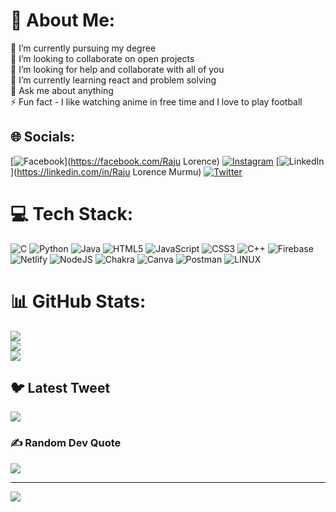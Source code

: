 # 💫 About Me:
🔭 I’m currently pursuing my degree<br>👯 I’m looking to collaborate on open projects<br>🤝 I’m looking for help and collaborate with all of you<br>🌱 I’m currently learning react and problem solving<br>💬 Ask me about anything <br>⚡ Fun fact - I like watching anime in free time and I love to play football


## 🌐 Socials:
[![Facebook](https://img.shields.io/badge/Facebook-%231877F2.svg?logo=Facebook&logoColor=white)](https://facebook.com/Raju Lorence) [![Instagram](https://img.shields.io/badge/Instagram-%23E4405F.svg?logo=Instagram&logoColor=white)](https://instagram.com/_life_lover_00) [![LinkedIn](https://img.shields.io/badge/LinkedIn-%230077B5.svg?logo=linkedin&logoColor=white)](https://linkedin.com/in/Raju Lorence Murmu) [![Twitter](https://img.shields.io/badge/Twitter-%231DA1F2.svg?logo=Twitter&logoColor=white)](https://twitter.com/@raju_lorence) 

# 💻 Tech Stack:
![C](https://img.shields.io/badge/c-%2300599C.svg?style=for-the-badge&logo=c&logoColor=white) ![Python](https://img.shields.io/badge/python-3670A0?style=for-the-badge&logo=python&logoColor=ffdd54) ![Java](https://img.shields.io/badge/java-%23ED8B00.svg?style=for-the-badge&logo=java&logoColor=white) ![HTML5](https://img.shields.io/badge/html5-%23E34F26.svg?style=for-the-badge&logo=html5&logoColor=white) ![JavaScript](https://img.shields.io/badge/javascript-%23323330.svg?style=for-the-badge&logo=javascript&logoColor=%23F7DF1E) ![CSS3](https://img.shields.io/badge/css3-%231572B6.svg?style=for-the-badge&logo=css3&logoColor=white) ![C++](https://img.shields.io/badge/c++-%2300599C.svg?style=for-the-badge&logo=c%2B%2B&logoColor=white) ![Firebase](https://img.shields.io/badge/firebase-%23039BE5.svg?style=for-the-badge&logo=firebase) ![Netlify](https://img.shields.io/badge/netlify-%23000000.svg?style=for-the-badge&logo=netlify&logoColor=#00C7B7) ![NodeJS](https://img.shields.io/badge/node.js-6DA55F?style=for-the-badge&logo=node.js&logoColor=white) ![Chakra](https://img.shields.io/badge/chakra-%234ED1C5.svg?style=for-the-badge&logo=chakraui&logoColor=white) ![Canva](https://img.shields.io/badge/Canva-%2300C4CC.svg?style=for-the-badge&logo=Canva&logoColor=white) ![Postman](https://img.shields.io/badge/Postman-FF6C37?style=for-the-badge&logo=postman&logoColor=white) ![LINUX](https://img.shields.io/badge/Linux-FCC624?style=for-the-badge&logo=linux&logoColor=black)
# 📊 GitHub Stats:
![](https://github-readme-stats.vercel.app/api?username=Rajulorencemurmu&theme=dark&hide_border=false&include_all_commits=true&count_private=true)<br/>
![](https://github-readme-streak-stats.herokuapp.com/?user=Rajulorencemurmu&theme=dark&hide_border=false)<br/>
![](https://github-readme-stats.vercel.app/api/top-langs/?username=Rajulorencemurmu&theme=dark&hide_border=false&include_all_commits=true&count_private=true&layout=compact)

## 🐦 Latest Tweet
[![](https://gtce.itsvg.in/api?username=@raju_lorence)](https://github.com/VishwaGauravIn/github-twitter-card-embed)

### ✍️ Random Dev Quote
![](https://quotes-github-readme.vercel.app/api?type=horizontal&theme=radical)

---
[![](https://visitcount.itsvg.in/api?id=Rajulorencemurmu&icon=0&color=0)](https://visitcount.itsvg.in)

<!-- Proudly created with GPRM ( https://gprm.itsvg.in ) -->